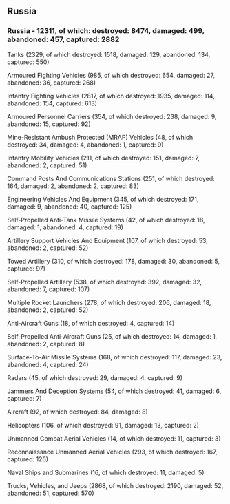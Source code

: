 
 
 ## Russia
 
 ### Russia - 12311, of which: destroyed: 8474, damaged: 499, abandoned: 457, captured: 2882

 

 

 Tanks (2329, of which destroyed: 1518, damaged: 129, abandoned: 134, captured: 550)

 Armoured Fighting Vehicles (985, of which destroyed: 654, damaged: 27, abandoned: 36, captured: 268)

 Infantry Fighting Vehicles (2817, of which destroyed: 1935, damaged: 114, abandoned: 154, captured: 613)

 Armoured Personnel Carriers (354, of which destroyed: 238, damaged: 9, abandoned: 15, captured: 92)

 Mine-Resistant Ambush Protected (MRAP) Vehicles (48, of which destroyed: 34, damaged: 4, abandoned: 1, captured: 9)

 Infantry Mobility Vehicles (211, of which destroyed: 151, damaged: 7, abandoned: 2, captured: 51)

 Command Posts And Communications Stations (251, of which destroyed: 164, damaged: 2, abandoned: 2, captured: 83)

 Engineering Vehicles And Equipment (345, of which destroyed: 171, damaged: 9, abandoned: 40, captured: 125)

 Self-Propelled Anti-Tank Missile Systems (42, of which destroyed: 18, damaged: 1, abandoned: 4, captured: 19)

 Artillery Support Vehicles And Equipment (107, of which destroyed: 53, abandoned: 2, captured: 52)

 Towed Artillery (310, of which destroyed: 178, damaged: 30, abandoned: 5, captured: 97)

 Self-Propelled Artillery (538, of which destroyed: 392, damaged: 32, abandoned: 7, captured: 107)

 Multiple Rocket Launchers (278, of which destroyed: 206, damaged: 18, abandoned: 2, captured: 52)

 Anti-Aircraft Guns (18, of which destroyed: 4, captured: 14)

 Self-Propelled Anti-Aircraft Guns (25, of which destroyed: 14, damaged: 1, abandoned: 2, captured: 8)

 Surface-To-Air Missile Systems (168, of which destroyed: 117, damaged: 23, abandoned: 4, captured: 24)

 Radars (45, of which destroyed: 29, damaged: 4, captured: 9)

 Jammers And Deception Systems (54, of which destroyed: 41, damaged: 6, captured: 7)

 Aircraft (92, of which destroyed: 84, damaged: 8)

 Helicopters (106, of which destroyed: 91, damaged: 13, captured: 2)

 Unmanned Combat Aerial Vehicles (14, of which destroyed: 11, captured: 3)

 Reconnaissance Unmanned Aerial Vehicles (293, of which destroyed: 167, captured: 126)

 Naval Ships and Submarines (16, of which destroyed: 11, damaged: 5)

 Trucks, Vehicles, and Jeeps (2868, of which destroyed: 2190, damaged: 52, abandoned: 51, captured: 570)

